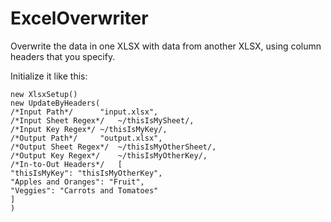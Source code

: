 # ExcelOverwriter

Overwrite the data in one XLSX with data from another XLSX, using column headers that you specify.

Initialize it like this:

    new XlsxSetup()
    new UpdateByHeaders(
    /*Input Path*/		"input.xlsx",
    /*Input Sheet Regex*/	~/thisIsMySheet/,
    /*Input Key Regex*/	~/thisIsMyKey/,
    /*Output Path*/		"output.xlsx",
    /*Output Sheet Regex*/	~/thisIsMyOtherSheet/,
    /*Output Key Regex*/	~/thisIsMyOtherKey/,
    /*In-to-Out Headers*/	[
    "thisIsMyKey": "thisIsMyOtherKey",
    "Apples and Oranges": "Fruit",
    "Veggies": "Carrots and Tomatoes"
    ]
    )
